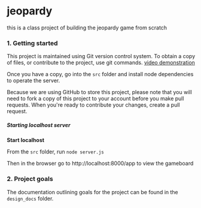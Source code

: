 # jeopardy

this is a class project of building the jeopardy game from scratch

### 1. Getting started

This project is maintained using Git version control system. To obtain a copy of files, or contribute to the project, use git commands. [video demonstration](https://youtu.be/a88o1bEFeCU) 

Once you have a copy, go into the `src` folder and install node dependencies to operate the server.

Because we are using GitHub to store this project, please note that you will need to fork a copy of this project to your account before you make pull requests. When you're ready to contribute your changes, create a pull request. 

##### Starting localhost server

**Start localhost** 

From the `src` folder, run `node server.js`

Then in the browser go to http://localhost:8000/app to view the gameboard

### 2. Project goals

The documentation outlining goals for the project can be found in the `design_docs` folder.


